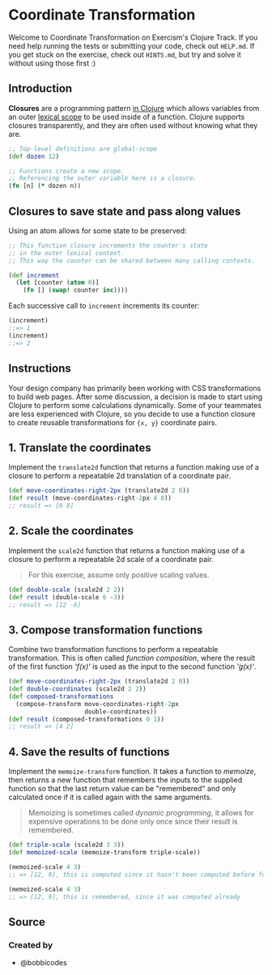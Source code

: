 # Coordinate Transformation

Welcome to Coordinate Transformation on Exercism's Clojure Track.
If you need help running the tests or submitting your code, check out `HELP.md`.
If you get stuck on the exercise, check out `HINTS.md`, but try and solve it without using those first :)

## Introduction

**Closures** are a programming pattern [in Clojure][clojure-guide-closures] which allows variables from an outer [lexical scope][wiki-lexical-scope] to be used inside of a function. Clojure supports closures transparently, and they are often used without knowing what they are.

```clojure
;; Top-level definitions are global-scope
(def dozen 12)

;; Functions create a new scope.
;; Referencing the outer variable here is a closure.
(fn [n] (* dozen n))
```

## Closures to save state and pass along values

Using an atom allows for some state to be preserved:

```clojure
;; This function closure increments the counter's state
;; in the outer lexical context.
;; This way the counter can be shared between many calling contexts.

(def increment
  (let [counter (atom 0)]
    (fn [] (swap! counter inc))))
```

Each successive call to `increment` increments its counter:

``` clojure
(increment)
;;=> 1
(increment)
;;=> 2
```

[wiki-lexical-scope]: https://en.wikipedia.org/wiki/Scope_(computer_science)#Lexical_scoping
[clojure-guide-closures]: https://clojure.org/guides/higher_order_functions#_functions_returning_functions_and_closures

## Instructions

Your design company has primarily been working with CSS transformations to build web pages. After some discussion, a decision is made
to start using Clojure to perform some calculations dynamically. Some of your teammates are less experienced with Clojure,
so you decide to use a function closure to create reusable transformations for `{x, y}` coordinate pairs.

## 1. Translate the coordinates

Implement the `translate2d` function that returns a function making use of a closure to perform a repeatable 2d translation of a coordinate pair.

```clojure
(def move-coordinates-right-2px (translate2d 2 0))
(def result (move-coordinates-right-2px 4 8))
;; result => [6 8]
```

## 2. Scale the coordinates

Implement the `scale2d` function that returns a function making use of a closure to perform a repeatable 2d scale of a coordinate pair.

> For this exercise, assume only positive scaling values.

```clojure
(def double-scale (scale2d 2 2))
(def result (double-scale 6 -3))
;; result => [12 -6]
```

## 3. Compose transformation functions

Combine two transformation functions to perform a repeatable transformation. This is often called _function composition_, where the result of the first function _'f(x)'_ is used as the input to the second function _'g(x)'_.

```clojure
(def move-coordinates-right-2px (translate2d 2 0))
(def double-coordinates (scale2d 2 2))
(def composed-transformations 
  (compose-transform move-coordinates-right-2px 
                     double-coordinates))
(def result (composed-transformations 0 1))
;; result => [4 2]
```

## 4. Save the results of functions

Implement the `memoize-transform` function. It takes a function to _memoize_, then returns a new function that remembers the inputs to the supplied function so that the last return value can be "remembered" and only calculated once if it is called again with the same arguments.

> Memoizing is sometimes called _dynamic programming_, it allows for expensive operations to be done only once since their result is remembered.

```clojure
(def triple-scale (scale2d 3 3))
(def memoized-scale (memoize-transform triple-scale))

(memoized-scale 4 3)
;; => [12, 9], this is computed since it hasn't been computed before for the arguments

(memoized-scale 4 3)
;; => [12, 9], this is remembered, since it was computed already
```

## Source

### Created by

- @bobbicodes